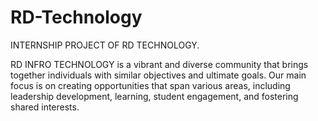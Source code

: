 # RD-Technology
INTERNSHIP PROJECT OF RD TECHNOLOGY.

RD INFRO TECHNOLOGY is a vibrant and diverse community that brings together individuals with similar objectives and ultimate goals. Our main focus is on creating opportunities that span various areas, including leadership development, learning, student engagement, and fostering shared interests.
